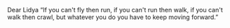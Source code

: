 Dear Lidya “If you can't fly then run, if you can't run then walk, if you can't walk then crawl, but whatever you do you have to keep moving forward.” 

